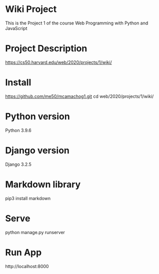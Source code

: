 # Wiki Project

This is the Project 1 of the course Web Programming with Python and JavaScript

# Project Description

https://cs50.harvard.edu/web/2020/projects/1/wiki/

# Install

https://github.com/me50/mcamachog1.git
cd web/2020/projects/1/wiki/

# Python version

Python 3.9.6

# Django version

Django 3.2.5

# Markdown library

pip3 install markdown

# Serve

python manage.py runserver

# Run App
http://localhost:8000
